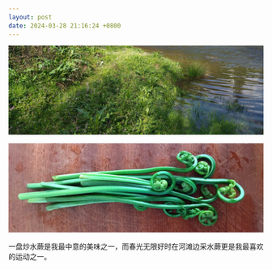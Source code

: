 ```yaml
---
layout: post
date: 2024-03-28 21:16:24 +0800
---
```


![河岸](/assets/img/2024/river-bank.jpg)

![水蕨](/assets/img/2024/young-bracken-fronds.jpg)

一盘炒水蕨是我最中意的美味之一，而春光无限好时在河滩边采水蕨更是我最喜欢的运动之一。